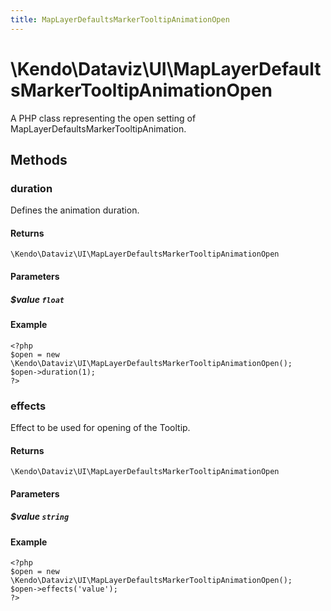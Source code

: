 ```yaml
---
title: MapLayerDefaultsMarkerTooltipAnimationOpen
---
```


# \Kendo\Dataviz\UI\MapLayerDefaultsMarkerTooltipAnimationOpen

A PHP class representing the open setting of MapLayerDefaultsMarkerTooltipAnimation.


## Methods

### duration
Defines the animation duration.

#### Returns
`\Kendo\Dataviz\UI\MapLayerDefaultsMarkerTooltipAnimationOpen`

#### Parameters

##### $value `float`



#### Example 
    <?php
    $open = new \Kendo\Dataviz\UI\MapLayerDefaultsMarkerTooltipAnimationOpen();
    $open->duration(1);
    ?>

### effects
Effect to be used for opening of the Tooltip.

#### Returns
`\Kendo\Dataviz\UI\MapLayerDefaultsMarkerTooltipAnimationOpen`

#### Parameters

##### $value `string`



#### Example 
    <?php
    $open = new \Kendo\Dataviz\UI\MapLayerDefaultsMarkerTooltipAnimationOpen();
    $open->effects('value');
    ?>

